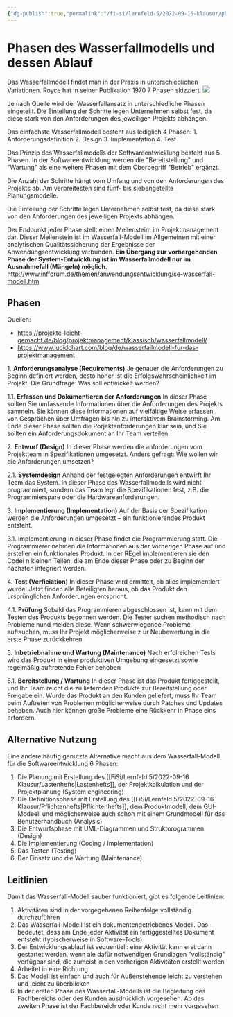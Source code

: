 ```yaml
---
{"dg-publish":true,"permalink":"/fi-si/lernfeld-5/2022-09-16-klausur/phasen-des-vorgehensmodells/","dgHomeLink":true,"dgPassFrontmatter":false}
---
```



# Phasen des Wasserfallmodells und dessen Ablauf

Das Wasserfallmodell findet man in der Praxis in unterschiedlichen Variationen. 
Royce hat in seiner Publikation 1970 7 Phasen skizziert. 
![](http://info.itemis.com/hubfs/Bildschirmfoto%202017-03-17%20um%2013.57.43.png)

Je nach Quelle wird der Wasserfallansatz in unterschiedliche Phasen eingeteilt. 
Die Einteilung der Schritte legen Unternehmen selbst fest, da diese stark von den Anforderungen des jeweiligen Projekts abhängen. 

Das einfachste Wasserfallmodell besteht aus lediglich 4 Phasen:
	1. Anforderungsdefinition
	2. Design
	3. Implementation
	4. Test

Das Prinzip des Wasserfallmodells der Softwareentwicklung besteht aus 5 Phasen. 
In der Softwareentwicklung werden die "Bereitstellung" und "Wartung" als eine weitere Phasen mit dem Oberbegriff "Betrieb" ergänzt.

Die Anzahl der Schritte hängt vom Umfang und von den Anforderungen des Projekts ab.
Am verbreitesten sind fünf- bis siebengeteilte Planungsmodelle.

Die Einteilung der Schritte legen Unternehmen selbst fest, da diese stark von den Anforderungen des jeweiligen Projekts abhängen.

Der Endpunkt jeder Phase stellt einen Meilensteim im Projektmanagement dar.
Dieser Meilenstein ist im Wasserfall-Modell im Allgemeinen mit einer analytischen Qualitätssicherung der Ergebnisse der Anwendungsentwicklung verbunden.
**Ein Übergang zur vorhergehenden Phase der System-Entwicklung ist im Wasserfallmodell nur im Ausnahmefall (Mängeln) möglich.**
http://www.infforum.de/themen/anwendungsentwicklung/se-wasserfall-modell.htm
## Phasen

Quellen: 
- https://projekte-leicht-gemacht.de/blog/projektmanagement/klassisch/wasserfallmodell/
- https://www.lucidchart.com/blog/de/wasserfallmodell-fur-das-projektmanagement


1\. **Anforderungsanalyse (Requirements)**
Je genauer die Anforderungen zu Beginn definiert werden, desto höher ist die Erfolgswahrscheinlichkeit im Projekt.
Die Grundfrage: Was soll entwickelt werden?

1.1.  **Erfassen und Dokumentieren der Anforderungen** 
In dieser Phase sollten Sie umfassende Informationen über die Anforderungen des Projekts sammeln.
Sie können diese Informationen auf vielfältige Weise erfassen, von Gesprächen über Umfragen bis hin zu interaktivem Brainstorming.
Am Ende dieser Phase sollten die Porjektanforderungen klar sein, und Sie sollten ein Anforderungsdokument an Ihr Team verteilen.


2\. **Entwurf (Design)**
In dieser Phase werden die anforderungen vom Projektteam in Spezifikationen umgesetzt. 
Anders gefragt: Wie wollen wir die Anforderungen umsetzen?

2.1. **Systemdesign**
Anhand der festgelegten Anforderungen entwirft Ihr Team das System.
In dieser Phase des Wasserfallmodells wird nicht programmiert, sondern das Team legt die Spezifikationen fest, z.B. die Programmierspare oder die Hardwareanforderungen.

3\. **Implementierung (Implementation)**
Auf der Basis der Spezifikation werden die Anforderungen umgesetzt – ein funktionierendes Produkt entsteht.

3.1. Implementierung
In dieser Phase findet die Programmierung statt.
Die Programmierer nehmen die Informationen aus der vorherigen Phase auf und erstellen ein funktionales Produkt.
In der REgel implementieren sie den Codei n kleinen Teilen, die am Ende dieser Phase oder zu Beginn der nächsten integriert werden.

4\. **Test (Verficiation)**
In dieser Phase wird ermittelt, ob alles implementiert wurde. Jetzt finden alle Beteiligten heraus, ob das Produkt den ursprünglichen Anforderungen entspricht.

4.1. **Prüfung**
Sobald das Programmieren abgeschlossen ist, kann mit dem Testen des Produkts begonnen werden. 
Die Tester suchen methodisch nach Probleme nund melden diese.
Wenn schwerwiegende Probleme auftauchen, muss Ihr Projekt möglicherweise z ur Neubewertung in die erste Phase zurückkehren.

5\. **Inbetriebnahme und Wartung (Maintenance)**
Nach erfolreichen Tests wird das Produkt in einer produktiven Umgebung eingesetzt sowie regelmäßig auftretende Fehler behoben

5.1. **Bereitstellung / Wartung**
In dieser Phase ist das Produkt fertiggestellt, und Ihr Team reicht die zu liefernden Produkte zur Bereitstellung oder Freigabe ein.
Wurde das Produkt an den Kunden geliefert, muss Ihr Team beim Auftreten von Problemen möglicherweise durch Patches und Updates beheben.
Auch hier können große Probleme eine Rückkehr in Phase eins erfordern.

## Alternative Nutzung

Eine andere häufig genutzte Alternative macht aus dem Wasserfall-Modell für die Softwareentwicklung 6 Phasen:

1. Die Planung mit Erstellung des [[FiSi/Lernfeld 5/2022-09-16 Klausur/Lastenhefts|Lastenhefts]], der Projektkalkulation und der Projektplanung (System engineering)
2. Die Definitionsphase mit Erstellung des [[FiSi/Lernfeld 5/2022-09-16 Klausur/Pflichtenhefts|Pflichtenhefts]], dem Produktmodell, dem GUI-Modeell und möglicherweise auch schon mit einem Grundmodell für das Benutzerhandbuch (Analysis)
3. Die Entwurfsphase mit UML-Diagrammen und Struktorogrammen (Design) 
4. Die Implementierung (Coding / Implementation)
5. Das Testen (Testing)
6. Der Einsatz und die Wartung (Maintenance)

## Leitlinien

Damit das Wasserfall-Modell sauber funktioniert, gibt es folgende Leitlinien:

1. Aktivitäten sind in der vorgegebenen Reihenfolge vollständig durchzuführen
2. Das Wasserfall-Modell ist ein dokumentengetriebenes Modell.
Das bedeutet, dass am Ende jeder Aktivität ein fertiggestelltes Dokument entsteht (typischerweise in Software-Tools)
3. Der Entwicklungsablauf ist sequentiell: eine Aktivität kann erst dann gestartet werden, wenn ale dafür notwendigen Grundlagen "vollständig" verfügbar sind, die zumeist in den vorherigen Aktivitäten erstellt werden
4. Arbeitet in eine Richtung
5. Das Modell ist einfach und auch für Außenstehende leicht zu verstehen und leicht zu überblicken
6. In der ersten Phase des Wasserfall-Modells ist die Begleitung des Fachbereichs oder des Kunden ausdrücklich vorgesehen. Ab das zweiten Phase ist der Fachbereich oder Kunde nicht mehr vorgesehen